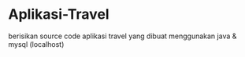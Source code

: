 # Aplikasi-Travel
berisikan source code aplikasi travel yang dibuat menggunakan java &amp; mysql (localhost)
